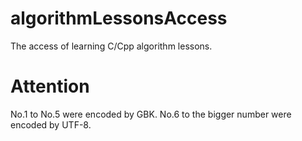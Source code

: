 # algorithmLessonsAccess
The access of learning C/Cpp algorithm lessons.
# Attention
No.1 to No.5 were encoded by GBK.
No.6 to the bigger number were encoded by UTF-8.
